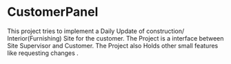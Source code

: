 # CustomerPanel
This project tries to implement a Daily Update of construction/ Interior(Furnishing) Site for the customer. The Project is a interface between Site Supervisor and Customer. The Project also Holds other small features like requesting changes .
